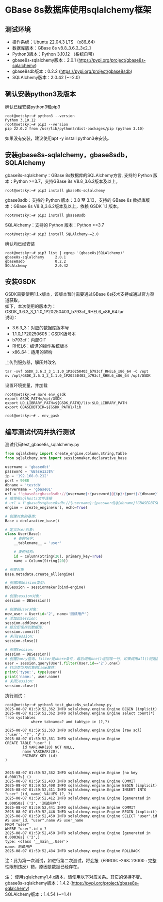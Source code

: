# GBase 8s数据库使用sqlalchemy框架  

## 测试环境  
* 操作系统：Ubuntu 22.04.3 LTS （x86_64)  
* 数据库版本：GBase 8s v8.8_3.6.3_3x2_1  
* Python3版本：Python 3.10.12 （系统自带）  
* gbase8s-sqlalchemy版本：2.0.1 (https://pypi.org/project/gbase8s-sqlalchemy)  
* gbase8sdb版本：0.2.2 (https://pypi.org/project/gbase8sdb)  
* SQLAlchemy版本：2.0.42 (~=2.0)  


## 确认安装python3及版本  
确认已经安装python3和pip3  
```shell
root@netsky:~# python3 --version
Python 3.10.12
root@netsky:~# pip3 --version
pip 22.0.2 from /usr/lib/python3/dist-packages/pip (python 3.10)
```
如果没有安装，建议使用apt -y install python3来安装。  

## 安装gbase8s-sqlalchemy，gbase8sdb，SQLAlchemy  
gbase8s-sqlalchemy：GBase 8s数据库的SQLAlchemy方言, 支持的 Python 版本：Python >=3.7，支持GBase 8s V8.8_3.6.2版本及以上。  
```shell
root@netsky:~# pip3 install gbase8s-sqlalchemy
```
gbase8sdb：支持的 Python 版本：3.8 至 3.13，支持的 GBase 8s 数据库版本：GBase 8s V8.8_3.6.2版本及以上，依赖 GSDK 1.1 版本。
```shell
root@netsky:~# pip3 install gbase8sdb
```
SQLAlchemy：支持的 Python 版本：Python >=3.7
```shell
root@netsky:~# pip3 install SQLAlchemy~=2.0
```
确认均已经安装  
```shell
root@netsky:~# pip3 list | egrep '(gbase8s|SQLAlchemy)'
gbase8s-sqlalchemy     2.0.1
gbase8sdb              0.2.2
SQLAlchemy             2.0.42
```

## 安装GSDK  
GSDK需要使用1.1.x版本，该版本暂时需要通过GBase 8s技术支持或通过官方渠道获取。  
如下，本次使用的版本为：
GSDK_3.6.3_3_1.1.0_1P20250403_b793cf_RHEL6_x86_64.tar  
说明：  
* 3.6.3_3：对应的数据库版本号  
* 1.1.0_1P20250605：GSDK版号本  
* b793cf：内部GIT  
* RHEL6：编译的操作系统版本  
* x86_64：适用的架构  

上传到服务器，解压并改名  
```shell
tar -xvf GSDK_3.6.3_3_1.1.0_1P20250403_b793cf_RHEL6_x86_64 -C /opt
mv /opt/GSDK_3.6.3_3_1.1.0_1P20250403_b793cf_RHEL6_x86_64 /opt/GSDK
```

设置环境变量，并加载  
```shell
root@netsky:~# more env_gsdk
export GSDK_PATH=/opt/GSDK
export LD_LIBRARY_PATH=${GSDK_PATH}/lib:$LD_LIBRARY_PATH
export GBASEDBTDIR=${GSDK_PATH}/lib

root@netsky:~# . env_gask
```

## 编写测试代码并执行测试  
测试代码test_gbase8s_sqlalchemy.py  
```python
from sqlalchemy import create_engine,Column,String,Table
from sqlalchemy.orm import sessionmaker,declarative_base

username = 'gbasedbt'
password = 'GBase123$%'
ip = '192.168.0.212'
port = 9088
dbname = 'testdb'
servername = 'gbase01'
url = f'gbase8s+gbase8sdb://{username}:{password}@{ip}:{port}/{dbname}?GBASEDBTSERVER={servername}&DB_LOCALE=zh_CN.utf8'
# 或使用sqlhosts文件连接
# url = f'gbase8s+gbase8sdb://{username}:{password}@{dbname}?GBASEDBTSERVER={servername}&DB_LOCALE=zh_CN.utf8&SQLH_FILE=/path/to/sqlhosts'
engine = create_engine(url, echo=True)

# 创建对象的基类:
Base = declarative_base()

# 定义User对象:
class User(Base):
    # 表的名字:
    __tablename__ = 'user'

    # 表的结构:
    id = Column(String(20), primary_key=True)
    name = Column(String(20))

# 创建对象
Base.metadata.create_all(engine)

# 创建DBSession类型:
DBSession = sessionmaker(bind=engine)

# 创建session对象:
session = DBSession()

# 创建新User对象:
new_user = User(id='2', name='测试用户')
# 添加到session:
session.add(new_user)
# 提交即保存到数据库:
session.commit()
# 关闭session:
session.close()

# 创建Session:
session = DBSession()
# 创建Query查询，filter是where条件，最后调用one()返回唯一行，如果调用all()则返回所有行:
user = session.query(User).filter(User.id=='2').one()
# 打印类型和对象的name属性:
print('type:', type(user))
print('name:', user.name)
# 关闭Session:
session.close()
```
执行测试：  
```shell
root@netsky:~# python3 test_gbase8s_sqlalchemy.py
2025-08-07 01:59:52,362 INFO sqlalchemy.engine.Engine BEGIN (implicit)
2025-08-07 01:59:52,362 INFO sqlalchemy.engine.Engine select count(*) from systables
            where tabname=? and tabtype in (?,?)

2025-08-07 01:59:52,363 INFO sqlalchemy.engine.Engine [raw sql] ('user', 'T', 'V')
2025-08-07 01:59:52,381 INFO sqlalchemy.engine.Engine
CREATE TABLE "user" (
        id VARCHAR(20) NOT NULL,
        name VARCHAR(20),
        PRIMARY KEY (id)
)


2025-08-07 01:59:52,382 INFO sqlalchemy.engine.Engine [no key 0.00017s] ()
2025-08-07 01:59:52,403 INFO sqlalchemy.engine.Engine COMMIT
2025-08-07 01:59:52,408 INFO sqlalchemy.engine.Engine BEGIN (implicit)
2025-08-07 01:59:52,411 INFO sqlalchemy.engine.Engine INSERT INTO "user" (id, name) VALUES (?, ?)
2025-08-07 01:59:52,412 INFO sqlalchemy.engine.Engine [generated in 0.00050s] ('2', '测试用户')
2025-08-07 01:59:52,441 INFO sqlalchemy.engine.Engine COMMIT
2025-08-07 01:59:52,446 INFO sqlalchemy.engine.Engine BEGIN (implicit)
2025-08-07 01:59:52,450 INFO sqlalchemy.engine.Engine SELECT "user".id AS user_id, "user".name AS user_name
FROM "user"
WHERE "user".id = ?
2025-08-07 01:59:52,450 INFO sqlalchemy.engine.Engine [generated in 0.00036s] ('2',)
type: <class '__main__.User'>
name: 测试用户
2025-08-07 01:59:52,484 INFO sqlalchemy.engine.Engine ROLLBACK
```
注：此为第一次测试，如进行第二次测试，将会报（ERROR: -268:  23000 : 完整性限制违反）错，原因是数据已经存在。  

注：
使用sqlalchemy1.4.x版本，请使用以下对应关系。其它的保持不变。  
gbase8s-sqlalchemy版本：1.4.2 (https://pypi.org/project/gbase8s-sqlalchemy)  
SQLAlchemy版本：1.4.54 (~=1.4) 